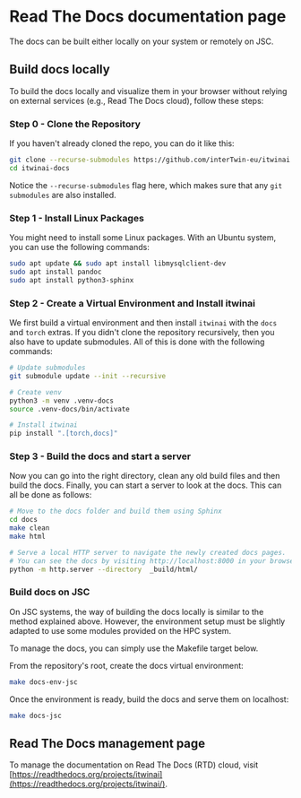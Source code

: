 # Read The Docs documentation page

The docs can be built either locally on your system or remotely on JSC.

## Build docs locally

To build the docs locally and visualize them in your browser without relying on external
services (e.g., Read The Docs cloud), follow these steps:

### Step 0 - Clone the Repository
If you haven't already cloned the repo, you can do it like this:

```bash
git clone --recurse-submodules https://github.com/interTwin-eu/itwinai.git itwinai-docs
cd itwinai-docs
```

Notice the `--recurse-submodules` flag here, which makes sure that any `git submodules`
are also installed. 

### Step 1 - Install Linux Packages
You might need to install some Linux packages. With an Ubuntu system, you can use the
following commands:

```bash
sudo apt update && sudo apt install libmysqlclient-dev
sudo apt install pandoc
sudo apt install python3-sphinx
```

### Step 2 - Create a Virtual Environment and Install itwinai
We first build a virtual environment and then install `itwinai` with the `docs` and
`torch` extras. If you didn't clone the repository recursively, then you also have to
update submodules. All of this is done with the following commands:

```bash
# Update submodules
git submodule update --init --recursive

# Create venv
python3 -m venv .venv-docs
source .venv-docs/bin/activate

# Install itwinai
pip install ".[torch,docs]"
```

### Step 3 - Build the docs and start a server
Now you can go into the right directory, clean any old build files and then build
the docs. Finally, you can start a server to look at the docs. This can all be done
as follows:

```bash
# Move to the docs folder and build them using Sphinx
cd docs
make clean
make html

# Serve a local HTTP server to navigate the newly created docs pages.
# You can see the docs by visiting http://localhost:8000 in your browser.
python -m http.server --directory  _build/html/
```

### Build docs on JSC

On JSC systems, the way of building the docs locally is similar to the method
explained above. However, the environment setup must be slightly adapted to use
some modules provided on the HPC system.

To manage the docs, you can simply use the Makefile target
below.

From the repository's root, create the docs virtual environment:

```bash
make docs-env-jsc
```

Once the environment is ready, build the docs and serve them on localhost:

```bash
make docs-jsc
```

## Read The Docs management page

To manage the documentation on Read The Docs (RTD) cloud, visit
[https://readthedocs.org/projects/itwinai](https://readthedocs.org/projects/itwinai/).
